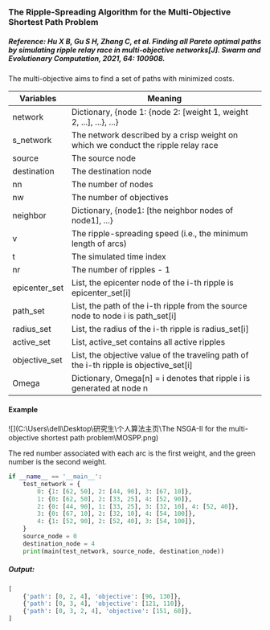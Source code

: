 ### The Ripple-Spreading Algorithm for the Multi-Objective Shortest Path Problem

##### Reference: Hu X B, Gu S H, Zhang C, et al. Finding all Pareto optimal paths by simulating ripple relay race in multi-objective networks[J]. Swarm and Evolutionary Computation, 2021, 64: 100908.

The multi-objective aims to find a set of paths with minimized costs. 

| Variables     | Meaning                                                      |
| ------------- | ------------------------------------------------------------ |
| network       | Dictionary, {node 1: {node 2: [weight 1, weight 2, ...], ...}, ...} |
| s_network     | The network described by a crisp weight on which we conduct the ripple relay race |
| source        | The source node                                              |
| destination   | The destination node                                         |
| nn            | The number of nodes                                          |
| nw            | The number of objectives                                     |
| neighbor      | Dictionary, {node1: [the neighbor nodes of node1], ...}      |
| v             | The ripple-spreading speed (i.e., the minimum length of arcs) |
| t             | The simulated time index                                     |
| nr            | The number of ripples - 1                                    |
| epicenter_set | List, the epicenter node of the i-th ripple is epicenter_set[i] |
| path_set      | List, the path of the i-th ripple from the source node to node i is path_set[i] |
| radius_set    | List, the radius of the i-th ripple is radius_set[i]         |
| active_set    | List, active_set contains all active ripples                 |
| objective_set | List, the objective value of the traveling path of the i-th ripple is objective_set[i] |
| Omega         | Dictionary, Omega[n] = i denotes that ripple i is generated at node n |

#### Example

![](C:\Users\dell\Desktop\研究生\个人算法主页\The NSGA-II for the multi-objective shortest path problem\MOSPP.png)

The red number associated with each arc is the first weight, and the green number is the second weight.

```python
if __name__ == '__main__':
    test_network = {
        0: {1: [62, 50], 2: [44, 90], 3: [67, 10]},
        1: {0: [62, 50], 2: [33, 25], 4: [52, 90]},
        2: {0: [44, 90], 1: [33, 25], 3: [32, 10], 4: [52, 40]},
        3: {0: [67, 10], 2: [32, 10], 4: [54, 100]},
        4: {1: [52, 90], 2: [52, 40], 3: [54, 100]},
    }
    source_node = 0
    destination_node = 4
    print(main(test_network, source_node, destination_node))
```

##### Output:

```python
[
    {'path': [0, 2, 4], 'objective': [96, 130]}, 
    {'path': [0, 3, 4], 'objective': [121, 110]}, 
    {'path': [0, 3, 2, 4], 'objective': [151, 60]},
]
```

